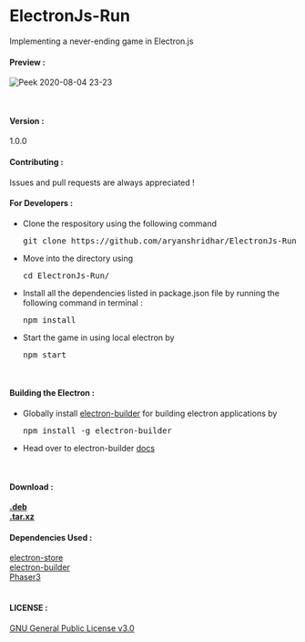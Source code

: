 # ElectronJs-Run
Implementing a never-ending game in Electron.js

#### Preview : 

![Peek 2020-08-04 23-23](https://user-images.githubusercontent.com/53977614/89327446-91134e00-d6a9-11ea-910c-f88f56c31a1a.gif)

<br/>

#### Version :
1.0.0

#### Contributing : 
Issues and pull requests are always appreciated !


#### For Developers :
<ul>
<li>Clone the respository using the following command <pre>git clone https://github.com/aryanshridhar/ElectronJs-Run.git</pre></li>
<li>Move into the directory using <pre>cd ElectronJs-Run/</pre></li>
<li>Install all the dependencies listed in package.json file by running the following command in terminal : <pre>npm install</pre></li>
<li>Start the game in using local electron by <pre>npm start</pre></li>
</li>
</ul>
<br>

#### Building the Electron :

<ul>
  <li>Globally install <a href = 'https://www.npmjs.com/package/electron-builder' target = "_blank">electron-builder</a> for building electron applications by <pre>npm install -g electron-builder</pre></li>
  <li>Head over to electron-builder <a href = 'https://www.electron.build/cli' target = "_blank">docs</a></li>
</ul>
<br>

#### Download : 

<b><a href = 'https://github.com/aryanshridhar/ElectronJs-Run/releases/download/v1.0.0/run_1.0.0_amd64.deb'>.deb</a></b><br/>
<b><a href = 'https://github.com/aryanshridhar/ElectronJs-Run/releases/download/v1.0.0/run-1.0.0.tar.xz'>.tar.xz</a></b>


#### Dependencies Used : 

<a href = 'https://github.com/sindresorhus/electron-store' target = "_blank">electron-store</a></li><br>
<a href = 'https://github.com/electron-userland/electron-builder' target = "_blank">electron-builder</a></li><br>
<a href = 'https://github.com/photonstorm/phaser' target = "_blank">Phaser3</a></li><br>
<br>


#### LICENSE :

<a href = 'https://github.com/aryanshridhar/ElectronJs-Run/blob/master/LICENSE' target = "_blank">GNU General Public License v3.0</a>

